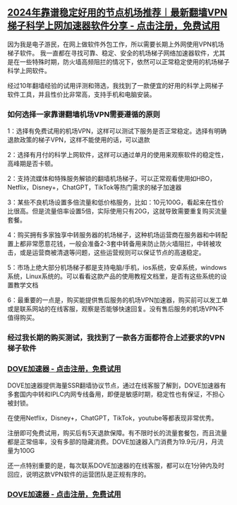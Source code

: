 ## [2024年靠谱稳定好用的节点机场推荐︱最新翻墙VPN梯子科学上网加速器软件分享 - 点击注册，免费试用](https://dove8.cc/a.php?asbcbO1PCgF)

因为我是电子游民，在网上做软件外包工作，所以需要长期上外网使用VPN机场梯子软件。 我一直都在寻找可靠、稳定、安全的机场梯子网络加速器软件，尤其是在一些特殊时期，防火墙高频阻拦的情况下，依然可以正常稳定使用的机场梯子科学上网软件。

经过10年翻墙经验的试用评测和筛选，我找到了一款便宜的好用的科学上网梯子软件工具，并且性价比非常高，支持手机和电脑安装。

### 如何选择一家靠谱翻墙机场VPN需要遵循的原则

1：选择有免费试用的机场VPN，这样可以测试下服务是否正常稳定。选择有明确退款政策的梯子VPN，这样不能使用的话，可以退款

2：选择有月付的科学上网软件，这样可以通过单月的使用来观察软件的稳定性，高峰期是否卡顿。

2：支持流媒体和特殊服务解锁的翻墙机场梯子，可以正常观看使用如HBO，Netflix，Disney+，ChatGPT，TikTok等热门需求的梯子加速器

3：某些不良机场设置多倍流量和低价格服务，比如：10元100G，看起来在性价比很高。但是流量倍率设置5倍，实际使用只有20G，这就导致需要重复购买流量套餐。

4：购买拥有多家独享中转服务器的机场梯子，这种机场运营商在服务器和中转配置上都非常愿意花钱，一般会准备2-3套中转备用来防止防火墙阻拦，中转被攻击，或是运营商被清退等问题，这些运营规则可以保证节点的高速稳定。

5：市场上绝大部分机场梯子都是支持电脑/手机，ios系统，安卓系统，windows系统，Linux系统的。可以看看这款产品的使用教程文档里，是否有这些系统的设置教学文档

6：最重要的一点是，购买能提供售后服务的机场VPN加速器，购买前可以发工单或是联系网站的在线客服，观察是否能够快速回复。没有售后服务的机场VPN不值得购买。

### 经过我长期的购买测试，我找到了一款各方面都符合上述要求的VPN梯子软件

### [DOVE加速器 - 点击注册，免费试用](https://dove8.cc/a.php?asbcbO1PCgF)

DOVE加速器提供海量SSR翻墙协议节点，通过在线客服了解到，DOVE加速器有多套国内中转和IPLC内网专线备用，即便是敏感时期，稳定性也有保证，不担心被封锁。

在使用Netflix，Disney+，ChatGPT，TikTok，youtube等都表现非常优秀。

注册即可免费试用，购买后有5天退款保障。有不限时长的流量套餐包，而且流量都是正常倍率，没有多部的隐藏消费。DOVE加速器入门消费为19.9元/月，月流量为100G

还一点特别重要的是，每次联系DOVE加速器的在线客服，都可以在1分钟内及时回应，说明这款VPN软件的运营团队是正规有序的。


### [DOVE加速器 - 点击注册，免费试用](https://dove8.cc/a.php?asbcbO1PCgF)
